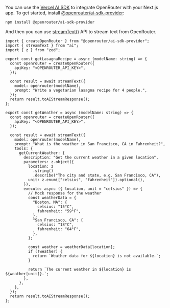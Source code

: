 You can use the [Vercel AI SDK](https://www.npmjs.com/package/ai) to integrate OpenRouter with your Next.js app. To get started, install [@openrouter/ai-sdk-provider](https://github.com/OpenRouterTeam/ai-sdk-provider):

```
npm install @openrouter/ai-sdk-provider
```

And then you can use [streamText()](https://sdk.vercel.ai/docs/reference/ai-sdk-core/stream-text) API to stream text from OpenRouter.

```
import { createOpenRouter } from "@openrouter/ai-sdk-provider";
import { streamText } from "ai";
import { z } from "zod";

export const getLasagnaRecipe = async (modelName: string) => {
  const openrouter = createOpenRouter({
    apiKey: "<OPENROUTER_API_KEY>",
  });

  const result = await streamText({
    model: openrouter(modelName),
    prompt: "Write a vegetarian lasagna recipe for 4 people.",
  });
  return result.toAIStreamResponse();
};

export const getWeather = async (modelName: string) => {
  const openrouter = createOpenRouter({
    apiKey: "<OPENROUTER_API_KEY>",
  });

  const result = await streamText({
    model: openrouter(modelName),
    prompt: "What is the weather in San Francisco, CA in Fahrenheit?",
    tools: {
      getCurrentWeather: {
        description: "Get the current weather in a given location",
        parameters: z.object({
          location: z
            .string()
            .describe("The city and state, e.g. San Francisco, CA"),
          unit: z.enum(["celsius", "fahrenheit"]).optional(),
        }),
        execute: async ({ location, unit = "celsius" }) => {
          // Mock response for the weather
          const weatherData = {
            "Boston, MA": {
              celsius: "15°C",
              fahrenheit: "59°F",
            },
            "San Francisco, CA": {
              celsius: "18°C",
              fahrenheit: "64°F",
            },
          };

          const weather = weatherData[location];
          if (!weather) {
            return `Weather data for ${location} is not available.`;
          }

          return `The current weather in ${location} is ${weather[unit]}.`;
        },
      },
    },
  });
  return result.toAIStreamResponse();
};
```
